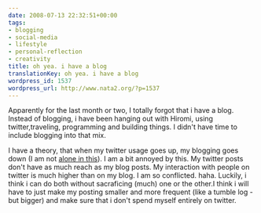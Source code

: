 ```yaml
---
date: 2008-07-13 22:32:51+00:00
tags:
- blogging
- social-media
- lifestyle
- personal-reflection
- creativity
title: oh yea. i have a blog
translationKey: oh yea. i have a blog
wordpress_id: 1537
wordpress_url: http://www.nata2.org/?p=1537
---
```


Apparently for the last month or two, I totally forgot that i have a blog. Instead of blogging, i have been hanging out with Hiromi, using twitter,traveling, programming and building things. I didn't have time to include blogging into that mix.

I have a theory, that when my twitter usage goes up, my blogging goes down (I am not <a href="http://www.problogger.net/archives/2008/07/12/does-twitter-distract-from-or-inspire-your-blogging/">alone in this</a>). I am a bit annoyed by this. My twitter posts don't have as much reach as my blog posts. My interaction with people on twitter is much higher than on my blog. I am so conflicted. haha. Luckily, i think i can do both without sacraficing (much) one or the other.I think i will have to just make my posting smaller and more frequent (like a tumble log - but bigger) and make sure that i don't spend myself entirely on twitter.